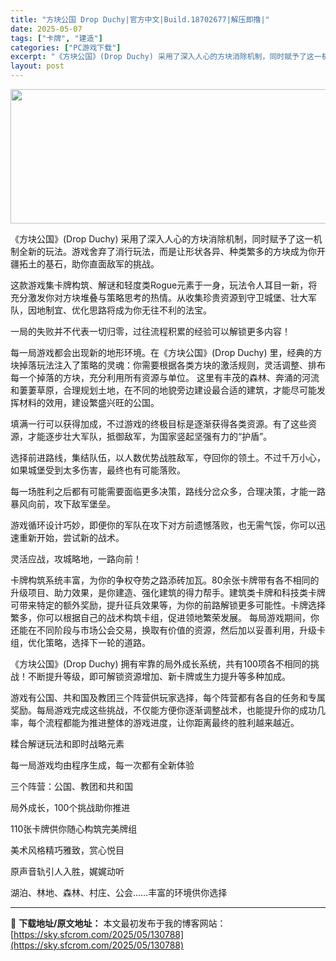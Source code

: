 ```yaml
---
title: "方块公国 Drop Duchy|官方中文|Build.18702677|解压即撸|"
date: 2025-05-07
tags: ["卡牌", "建造"]
categories: ["PC游戏下载"]
excerpt: "《方块公国》(Drop Duchy) 采用了深入人心的方块消除机制，同时赋予了这一机制全新的玩法。游戏舍弃了消行玩法，而是让形状各异、种类繁多的方块成为你开疆拓土的基石，助你直面敌军的挑战。 这款游戏集卡牌构筑、解谜和轻度类Rogue元素于一身，玩法令人耳目一新，将充分激发你对方块堆叠与策略思考的热&hellip;"
layout: post
---
```


<img class="aligncenter size-full wp-image-130540" src="https://sky.sfcrom.com/wp-content/uploads/2025/05/202505060334121.webp" alt="" width="660" height="215" />

《方块公国》(Drop Duchy) 采用了深入人心的方块消除机制，同时赋予了这一机制全新的玩法。游戏舍弃了消行玩法，而是让形状各异、种类繁多的方块成为你开疆拓土的基石，助你直面敌军的挑战。

这款游戏集卡牌构筑、解谜和轻度类Rogue元素于一身，玩法令人耳目一新，将充分激发你对方块堆叠与策略思考的热情。从收集珍贵资源到守卫城堡、壮大军队，因地制宜、优化思路将成为你无往不利的法宝。

一局的失败并不代表一切归零，过往流程积累的经验可以解锁更多内容！

每一局游戏都会出现新的地形环境。在《方块公国》(Drop Duchy) 里，经典的方块掉落玩法注入了策略的灵魂：你需要根据各类方块的激活规则，灵活调整、排布每一个掉落的方块，充分利用所有资源与单位。
这里有丰茂的森林、奔涌的河流和萋萋草原，合理规划土地，在不同的地貌旁边建设最合适的建筑，才能尽可能发挥材料的效用，建设繁盛兴旺的公国。

填满一行可以获得加成，不过游戏的终极目标是逐渐获得各类资源。有了这些资源，才能逐步壮大军队，抵御敌军，为国家竖起坚强有力的“护盾”。

选择前进路线，集结队伍，以人数优势战胜敌军，夺回你的领土。不过千万小心，如果城堡受到太多伤害，最终也有可能落败。

每一场胜利之后都有可能需要面临更多决策，路线分岔众多，合理决策，才能一路暴风向前，攻下敌军堡垒。

游戏循环设计巧妙，即便你的军队在攻下对方前遗憾落败，也无需气馁，你可以迅速重新开始，尝试新的战术。

灵活应战，攻城略地，一路向前！

卡牌构筑系统丰富，为你的争权夺势之路添砖加瓦。80余张卡牌带有各不相同的升级项目、助力效果，是你建造、强化建筑的得力帮手。建筑类卡牌和科技类卡牌可带来特定的额外奖励，提升征兵效果等，为你的前路解锁更多可能性。卡牌选择繁多，你可以根据自己的战术构筑卡组，促进领地繁荣发展。
每局游戏期间，你还能在不同阶段与市场公会交易，换取有价值的资源，然后加以妥善利用，升级卡组，优化策略，选择下一轮的道路。

《方块公国》(Drop Duchy) 拥有牢靠的局外成长系统，共有100项各不相同的挑战！不断提升等级，即可解锁资源增加、新卡牌或生力提升等多种加成。

游戏有公国、共和国及教团三个阵营供玩家选择，每个阵营都有各自的任务和专属奖励。每局游戏完成这些挑战，不仅能方便你逐渐调整战术，也能提升你的成功几率，每个流程都能为推进整体的游戏进度，让你距离最终的胜利越来越近。

糅合解谜玩法和即时战略元素

每一局游戏均由程序生成，每一次都有全新体验

三个阵营：公国、教团和共和国

局外成长，100个挑战助你推进

110张卡牌供你随心构筑完美牌组

美术风格精巧雅致，赏心悦目

原声音轨引人入胜，娓娓动听

湖泊、林地、森林、村庄、公会……丰富的环境供你选择

---
📖 **下载地址/原文地址：** 本文最初发布于我的博客网站：[https://sky.sfcrom.com/2025/05/130788](https://sky.sfcrom.com/2025/05/130788)
